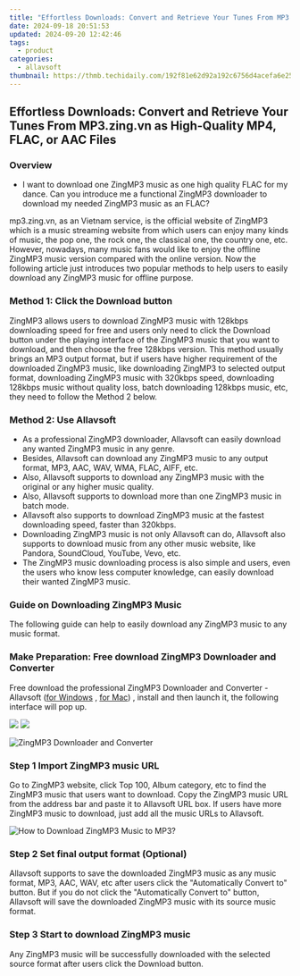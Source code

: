 ```yaml
---
title: "Effortless Downloads: Convert and Retrieve Your Tunes From MP3.zing.vn as High-Quality MP4, FLAC, or AAC Files"
date: 2024-09-18 20:51:53
updated: 2024-09-20 12:42:46
tags:
  - product
categories:
  - allavsoft
thumbnail: https://thmb.techidaily.com/192f81e62d92a192c6756d4acefa6e25619bd0109c72bd43d2bf00cf25a87ef6.png
---
```


## Effortless Downloads: Convert and Retrieve Your Tunes From MP3.zing.vn as High-Quality MP4, FLAC, or AAC Files

### Overview

* I want to download one ZingMP3 music as one high quality FLAC for my dance. Can you introduce me a functional ZingMP3 downloader to download my needed ZingMP3 music as an FLAC?

mp3.zing.vn, as an Vietnam service, is the official website of ZingMP3 which is a music streaming website from which users can enjoy many kinds of music, the pop one, the rock one, the classical one, the country one, etc. However, nowadays, many music fans would like to enjoy the offline ZingMP3 music version compared with the online version. Now the following article just introduces two popular methods to help users to easily download any ZingMP3 music for offline purpose.

### Method 1: Click the Download button

ZingMP3 allows users to download ZingMP3 music with 128kbps downloading speed for free and users only need to click the Download button under the playing interface of the ZingMP3 music that you want to download, and then choose the free 128kbps version. This method usually brings an MP3 output format, but if users have higher requirement of the downloaded ZingMP3 music, like downloading ZingMP3 to selected output format, downloading ZingMP3 music with 320kbps speed, downloading 128kbps music without quality loss, batch downloading 128kbps music, etc, they need to follow the Method 2 below.

### Method 2: Use Allavsoft

* As a professional ZingMP3 downloader, Allavsoft can easily download any wanted ZingMP3 music in any genre.
* Besides, Allavsoft can download any ZingMP3 music to any output format, MP3, AAC, WAV, WMA, FLAC, AIFF, etc.
* Also, Allavsoft supports to download any ZingMP3 music with the original or any higher music quality.
* Also, Allavsoft supports to download more than one ZingMP3 music in batch mode.
* Allavsoft also supports to download ZingMP3 music at the fastest downloading speed, faster than 320kbps.
* Downloading ZingMP3 music is not only Allavsoft can do, Allavsoft also supports to download music from any other music website, like Pandora, SoundCloud, YouTube, Vevo, etc.
* The ZingMP3 music downloading process is also simple and users, even the users who know less computer knowledge, can easily download their wanted ZingMP3 music.

### Guide on Downloading ZingMP3 Music

The following guide can help to easily download any ZingMP3 music to any music format.

### Make Preparation: Free download ZingMP3 Downloader and Converter

Free download the professional ZingMP3 Downloader and Converter - Allavsoft ([for Windows](https://tools.techidaily.com/allavsoft/products/) , [for Mac](https://tools.techidaily.com/allavsoft/products/)) , install and then launch it, the following interface will pop up.

[![](https://www.allavsoft.com/how-to/../images/how-to/free-download-win.jpg)](https://tools.techidaily.com/allavsoft/products/) [![](https://www.allavsoft.com/how-to/../images/how-to/free-download-mac.jpg)](https://tools.techidaily.com/allavsoft/products/)

![ZingMP3 Downloader and Converter](https://www.allavsoft.com/how-to/../images/allavsoft/screen-shot-600.jpg)

### Step 1 Import ZingMP3 music URL

Go to ZingMP3 website, click Top 100, Album category, etc to find the ZingMP3 music that users want to download. Copy the ZingMP3 music URL from the address bar and paste it to Allavsoft URL box. If users have more ZingMP3 music to download, just add all the music URLs to Allavsoft.

![How to Download ZingMP3 Music to MP3?](https://www.allavsoft.com/how-to/../images/how-to/download-rtmp-video/download-rtmp-video.jpg)

### Step 2 Set final output format (Optional)

Allavsoft supports to save the downloaded ZingMP3 music as any music format, MP3, AAC, WAV, etc after users click the "Automatically Convert to" button. But if you do not click the "Automatically Convert to" button, Allavsoft will save the downloaded ZingMP3 music with its source music format.

### Step 3 Start to download ZingMP3 music

Any ZingMP3 music will be successfully downloaded with the selected source format after users click the Download button.

<ins class="adsbygoogle"
     style="display:block"
     data-ad-format="autorelaxed"
     data-ad-client="ca-pub-7571918770474297"
     data-ad-slot="1223367746"></ins>



<ins class="adsbygoogle"
     style="display:block"
     data-ad-client="ca-pub-7571918770474297"
     data-ad-slot="8358498916"
     data-ad-format="auto"
     data-full-width-responsive="true"></ins>
